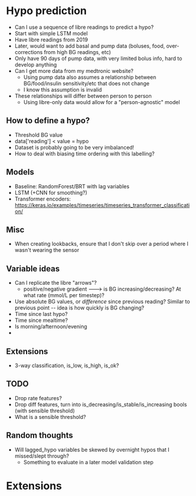 # Hypo prediction
* Can I use a sequence of libre readings to predict a hypo?
* Start with simple LSTM model
* Have libre readings from 2019
* Later, would want to add basal and pump data (boluses, food, over-corrections from high BG readings, etc)
* Only have 90 days of pump data, with very limited bolus info, hard to develop anything
* Can I get more data from my medtronic website?
	* Using pump data also assumes a relationship between BG/food/insulin sensitivity/etc that does not change
	* I know this assumption is invalid
* These relationships will differ between person to person
	* Using libre-only data would allow for a "person-agnostic" model


## How to define a hypo?
* Threshold BG value
* data['reading'] < value = hypo
* Dataset is probably going to be very imbalanced!
* How to deal with biasing time ordering with this labelling?

## Models
* Baseline: RandomForest/BRT with lag variables
* LSTM (+CNN for smoothing?)
* Transformer encoders: https://keras.io/examples/timeseries/timeseries_transformer_classification/

## Misc
* When creating lookbacks, ensure that I don't skip over a period where I wasn't wearing the sensor

## Variable ideas
* Can I replicate the libre "arrows"?
	* positive/negative gradient ---> is BG increasing/decreasing? At what rate (mmol/L per timestep)?
* Use absolute BG values, or *difference* since previous reading? Similar to previous point -- idea is how quickly is BG changing?
* Time since last hypo?
* Time since mealtime?
* Is morning/afternoon/evening
* 

## Extensions
* 3-way classification, is_low, is_high, is_ok?

## TODO
* Drop rate features?
* Drop diff features, turn into is_decreasing/is_stable/is_increasing bools (with sensible threshold)
* What is a sensible threshold?

## Random thoughts
* Will lagged_hypo variables be skewed by overnight hypos that I missed/slept through?
	* Something to evaluate in a later model validation step

# Extensions

